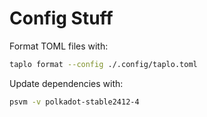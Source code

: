# Config Stuff

Format TOML files with:

```sh
taplo format --config ./.config/taplo.toml
```

Update dependencies with:

```sh
psvm -v polkadot-stable2412-4
```
